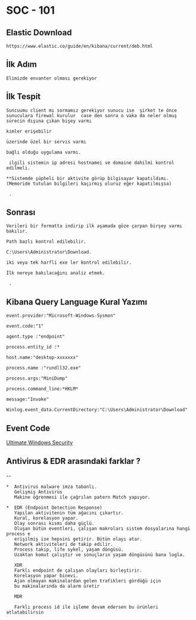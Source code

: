 # SOC - 101

## Elastic Download

``https://www.elastic.co/guide/en/kibana/current/deb.html``


## İlk Adım

`` Elimizde envanter olması gerekiyor ``

## İlk Tespit

``Suncuumu client mı sormamız gerekiyor
sunucu ise 
şirket te önce sunuculara firewal kurulur 
case den sonra o vaka da neler olmuş sürecin dışına çıkan bişey varmı
``

``kimler erişebilir``

``üzerinde özel bir servis varmı``

``bağlı olduğu uygulama varmı.``

`` ilgili sistemin ip adresi hostnamei ve domaine dahilmi kontrol edilmeli.``

``**Sistemde şüpheli bir aktivite görüp bilgisayar kapatıldımı. (Memoride tutulan bilgileri kaçırmış oluruz eğer kapatılmışsa) ``

`` .``


## Sonrası

``Verileri bir formatta indirip ilk aşamada göze çarpan birşey varmı bakılır.``

``Path bazlı kontrol edilebilir.``

``C:\Users\Administrator\Download.``

``iki veya tek harfli exe ler kontrol edilebilir.``

``İlk nereye bakılacağını analiz etmek.``

`` .``


## Kibana Query Language Kural Yazımı

``event.provider:"Microsoft-Windows-Sysmon"``

``event.code:"1"`` 

``agent.type :"endpoint"``  

``process.entity_id :* ``

``host.name:"desktop-xxxxxxx"`` 

``process.name :"rundll32.exe"`` 

``process.args:"MiniDump"``

``process.command_line:*HKLM*``

``message:"Invoke"``  

``Winlog.event_data.CurrentDirectory:"C:\Users\Administrator\Download"``  


## Event Code 

[Ultimate Windows Security](https://www.ultimatewindowssecurity.com/securitylog/encyclopedia/default.aspx)


## Antivirus & EDR arasındaki farklar ? 
   --

```
*  Antivirus malware imza tabanlı.
   Gelişmiş Antivirüs
   Makine öğrenmesi ile çağrılan patern Match yapıyor.

*  EDR (Endpoint Detection Response)
   Yapılan aktivitenin tüm ağacını çıkartır.
   Kural, korelasyon yapar.
   Olay sonrası kısmı daha güçlü.
   Oluşan bütün eventleri, çalışan makroları sistem dosyalarına hangi process e 
   erişilmiş ise hepsini getirir. Bütün olayı atar.
   Network aktiviteleri de takip edilir.
   Process takip, life sykel, yaşam döngüsü.
   Uzaktan komut çalıştır ve sonuçların yaşam döngüsünü bana logla.

   XDR
   Farklı endpoint de çalışan olayları birleştirir.
   Korelasyon yapar binevi.
   Ajan olmayan makinalardan gelen trafikleri gördüğü için
   bu makinalarında da alarm üretir

   MDR

   Farklı process id ile işleme devam edersen bu ürünleri atlatabilirsin
```
